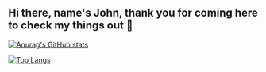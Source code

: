 ## Hi there, name's John, thank you for coming here to check my things out 👋

[![Anurag's GitHub stats](https://github-readme-stats.vercel.app/api?username=johnwalker189)](https://github.com/johnwalker1189/github-readme-stats)

[![Top Langs](https://github-readme-stats.vercel.app/api/top-langs/?username=johnwalker189)](https://github.com/johnwalker189/github-readme-stats)

